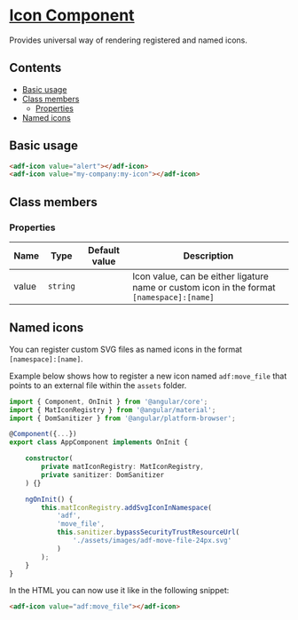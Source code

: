 # [Icon Component](../../lib/core/icon/icon.component.ts "Defined in icon.component.ts")

Provides universal way of rendering registered and named icons.

## Contents

-   [Basic usage](#basic-usage)
-   [Class members](#class-members)
    -   [Properties](#properties)
-   [Named icons](#named-icons)

## Basic usage

```html
<adf-icon value="alert"></adf-icon>
<adf-icon value="my-company:my-icon"></adf-icon>
```

## Class members

### Properties

| Name | Type | Default value | Description |
| ---- | ---- | ------------- | ----------- |
| value | `string` |  | Icon value, can be either ligature name or custom icon in the format `[namespace]:[name]` |

## Named icons

You can register custom SVG files as named icons in the format `[namespace]:[name]`.

Example below shows how to register a new icon named `adf:move_file`
that points to an external file within the `assets` folder.

```ts
import { Component, OnInit } from '@angular/core';
import { MatIconRegistry } from '@angular/material';
import { DomSanitizer } from '@angular/platform-browser';

@Component({...})
export class AppComponent implements OnInit {

    constructor(
        private matIconRegistry: MatIconRegistry,
        private sanitizer: DomSanitizer
    ) {}

    ngOnInit() {
        this.matIconRegistry.addSvgIconInNamespace(
            'adf',
            'move_file',
            this.sanitizer.bypassSecurityTrustResourceUrl(
                './assets/images/adf-move-file-24px.svg'
            )
        );
    }
}
```

In the HTML you can now use it like in the following snippet:

```html
<adf-icon value="adf:move_file"></adf-icon>
```
